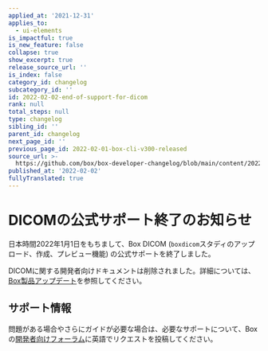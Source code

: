 ```yaml
---
applied_at: '2021-12-31'
applies_to:
  - ui-elements
is_impactful: true
is_new_feature: false
collapse: true
show_excerpt: true
release_source_url: ''
is_index: false
category_id: changelog
subcategory_id: ''
id: 2022-02-02-end-of-support-for-dicom
rank: null
total_steps: null
type: changelog
sibling_id: ''
parent_id: changelog
next_page_id: ''
previous_page_id: 2022-02-01-box-cli-v300-released
source_url: >-
  https://github.com/box/box-developer-changelog/blob/main/content/2022/02-02-end-of-support-for-dicom.md
published_at: '2022-02-02'
fullyTranslated: true
---
```

# DICOMの公式サポート終了のお知らせ

日本時間2022年1月1日をもちまして、Box DICOM (`boxdicom`スタディのアップロード、作成、プレビュー機能) の公式サポートを終了しました。

<!-- more -->

DICOMに関する開発者向けドキュメントは削除されました。詳細については、[Box製品アップデート][2]を参照してください。

## サポート情報

問題がある場合やさらにガイドが必要な場合は、必要なサポートについて、Boxの[開発者向けフォーラム][1]に英語でリクエストを投稿してください。

[1]: https://support.box.com/hc/en-us/community/topics/360001932973-Platform-and-Developer-Forum

[2]: https://support.box.com/hc/en-us/articles/1500005724681-Box-DICOM-EOL-on-December-31-2021
